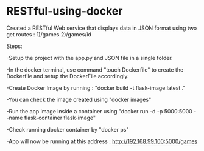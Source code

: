 # RESTful-using-docker

Created a RESTful Web service that displays data in JSON format using two get routes : 
    1)/games
    2)/games/id
    
Steps:

-Setup the project with the app.py and JSON file in a single folder.

-In the docker terminal, use command "touch Dockerfile" to create the Dockerfile and setup the DockerFile accordingly.

-Create Docker Image by running : "docker build -t flask-image:latest ."

-You can check the image created using "docker images"

-Run the app image inside a container using "docker run -d -p 5000:5000 --name flask-container flask-image" 

-Check running docker container by "docker ps"

-App will now be running at this address : http://192.168.99.100:5000/games
